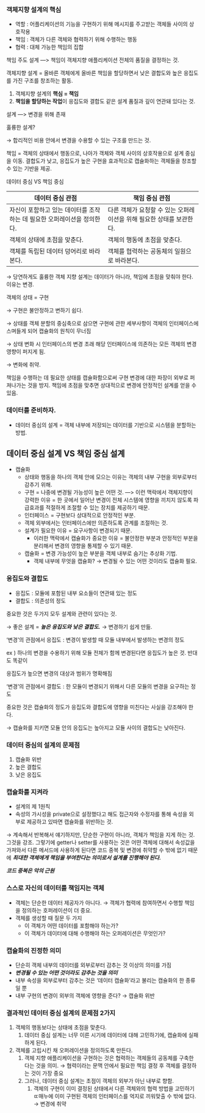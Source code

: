 ### 객체지향 설계의 핵심

- 역할 : 어플리케이션의 기능을 구현하기 위해 메시지를 주고받는 객체들 사이의 상호작용
- 책임 : 객체가 다른 객체와 협력하기 위해 수행하는 행동
- 협력 : 대체 가능한 책임의 집합

책임 주도 설계 —> 책임이 객체지향 애플리케이션 전체의 품질을 결정하는 것.

객체지향 설계 = 올바른 객체에게 올바른 책임을 할당하면서 낮은 결합도와 높은 응집도를 가진 구조를 창조하는 활동.

1. 객체지향 설계의 **핵심 = 책임**
2. **책임을 할당하는 작업**이 응집도와 결합도 같은 설계 품질과 깊이 연관돼 있다는 것.

설계 —> 변경을 위해 존재

훌륭한 설계?

→ 합리적인 비용 안에서 변경을 수용할 수 있는 구조를 만드는 것.

책임 = 객체의 상태에서 행동으로, 나아가 객체와 객체 사이의 상호작용으로 설계 중심을 이동. 결합도가 낮고, 응집도가 높은 구현을 효과적으로 캡슐화하는 객체들을 창조할 수 있는 기반을 제공.

데이터 중심 VS 책임 중심 

| 데이터 중심 관점 | 책임 중심 관점 |
| --- | --- |
| 자신이 포함하고 있는 데이터를 조작하는 데 필요한 오퍼레이션을 정의한다. | 다른 객체가 요청할 수 있는 오퍼레이션을 위해 필요한 상태를 보관한다. |
| 객체의 상태에 초점을 맞춘다. | 객체의 행동에 초점을 맞춘다. |
| 객체를 독립된 데이터 덩어리로 바라본다. | 객체를 협력하는 공동체의 일원으로 바라본다. |

→ 당연하게도 훌륭한 객체 지향 설계는 데이터가 아니라, 책임에 초점을 맞춰야 한다. 이유는 변경.

객체의 상태 = 구현 

→ 구현은 불안정하고 변하기 쉽다.

→ 상태를 객체 분할의 중심축으로 삼으면 구현에 관한 세부사항이 객체의 인터페이스에 스며들게 되어 캡슐화의 원칙이 무너짐 

→ 상태 변화 시 인터페이스의 변경 초래 해당 인터페이스에 의존하는 모든 객체의 변경 영향이 퍼지게 됨. 

→ 변화에 취약.

책임을 수행하는 데 필요한 상태를 캡슐화함으로써 구현 변경에 대한 파장이 외부로 퍼져나가는 것을 방지. 책임에 초점을 맞추면 상대적으로 변경에 안정적인 설계를 얻을 수 있음.

### 데이터를 준비하자.

- 데이터 중심의 설계 = 객체 내부에 저장되는 데이터를 기반으로 시스템을 분할하는 방법.

## 데이터 중심 설계 VS 책임 중심 설계

- 캡슐화
    - 상태와 행동을 하나의 객체 안에 모으는 이유는 객체의 내부 구현을 외부로부터 감추기 위해.
    - 구현 = 나중에 변경될 가능성이 높은 어떤 것. —> 이런 맥락에서 객체지향이 강력한 이유 = 한 곳에서 일어난 변경이 전체 시스템에 영향을 끼치지 않도록 파급효과를 적절하게 조절할 수 있는 장치를 제공하기 때문.
    - 인터페이스 = 구현보다 상대적으로 안정적인 부분.
    - 객체 외부에서는 인터페이스에만 의존하도록 관계를 조절하는 것.
    - 설계가 필요한 이유 = 요구사항이 변경되기 때문.
        - 이러한 맥락에서 캡슐화가 중요한 이유 = 불안정한 부분과 안정적인 부분을 분리해서 변경의 영향을 통제할 수 있기 때문.
    - 캡슐화 = 변경 가능성이 높은 부분을 객체 내부로 숨기는 추상화 기법.
        - 객체 내부에 무엇을 캡슐화? → 변경될 수 있는 어떤 것이라도 캡슐화 필요.
        

### 응집도와 결합도

- 응집도 : 모듈에 포함된 내부 요소들이 연관돼 있는 정도
- 결합도 : 의존성의 정도

중요한 것은 두가지 모두 설계와 관련이 있다는 것.

→ 좋은 설계 = ***높은 응집도와 낮은 결합도.*** → 변경하기 쉽게 만듦.

‘변경’의 관점에서 응집도 : 변경이 발생할 때 모듈 내부에서 발생하는 변경의 정도

ex ) 하나의 변경을 수용하기 위해 모듈 전체가 함께 변경된다면 응집도가 높은 것. 반대도 똑같이

응집도가 높으면 변경의 대상과 범위가 명확해짐

‘변경’의 관점에서 결합도 : 한 모듈이 변경되기 위해서 다른 모듈의 변경을 요구하는 정도

중요한 것은 캡슐화의 정도가 응집도와 결합도에 영향을 미친다는 사실을 강조해야 한다. 

→ 캡슐화를 지키면 모듈 안의 응집도는 높아지고 모듈 사이의 결합도는 낮아진다. 

### 데이터 중심의 설계의 문제점

1. 캡슐화 위반
2. 높은 결합도
3. 낮은 응집도

### 캡슐화를 지켜라

- 설계의 제 1원칙
- 속성의 가시성을 private으로 설정했다고 해도 접근자와 수정자를 통해 속성을 외부로 제공하고 있따면 캡슐화를 위반하는 것.

→ 계속해서 반복해서 얘기하지만, 단순한 구현이 아니라, 객체가 책임을 지게 하는 것. 그것을 강조. 그렇기에 getter나 setter를 사용하는 것은 어떤 객체에 대해서 속성값을 가져와서 다른 메서드에 사용하게 된다면 코드 중복 및 변경에 취약할 수 밖에 없기 때문에 ***최대한 객체에게 책임을 부여한다는 의미로서 설계를 진행해야 된다.***

***코드 중복은 악의 근원***

### 스스로 자신의 데이터를 책임지는 객체

- 객체는 단순한 데이터 제공자가 아니다. → 객체가 협력에 참여하면서 수행할 책임을 정의하는 호퍼레이션이 더 중요.
- 객체를 생성할 때 질문 두 가지
    - 이 객체가 어떤 데이터를 포함해야 하는가?
    - 이 객체가 데이터에 대해 수행해야 하는 오퍼레이션은 무엇인가?

### 캡슐화의 진정한 의미

- 단순히 객체 내부의 데이터를 외부로부터 감추는 것 이상의 의미를 가짐
- ***변경될 수 있는 어떤 것이라도 감추는 것을 의미***
- 내부 속성을 외부로부터 감추는 것은 ‘데이터 캡슐화’라고 불리는 캡슐화의 한 종류일 뿐
- 내부 구현의 변경이 외부의 객체에 영향을 준다? → 캡슐화 위반

### 결과적인 데이터 중심 설계의 문제점 2가지

1. 객체의 행동보다는 상태에 초점을 맞춘다.
    1. 데이터 중심 설계는 너무 이른 시기에 데이터에 대해 고민하기에, 캡슐화에 실패하게 된다.
2. 객체를 고립시킨 채 오퍼레이션을 정의하도록 만든다.
    1. 객체 지향 애플리케이션을 구현하는 것은 협력하는 객체들의 공동체를 구축한다는 것을 의미. → 협력이라는 문맥 안에서 필요한 책임 결정 후 객체를 결정하는 것이 가장 중요
    2. 그러나, 데이터 중심 설계는 초점이 객체의 외부가 아닌 내부로 향함. 
        1. 객체의 구현이 이미 결정된 상태에서 다른 객체와의 협력 방법을 고민하기 ㄸ매누에 이미 구현된 객체의 인터페이스를 억지로 끼워맞출 수 밖에 없다. → 변경에 취약
